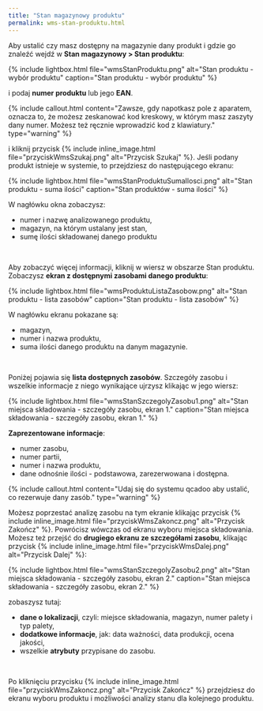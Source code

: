 ```yaml
---
title: "Stan magazynowy produktu"
permalink: wms-stan-produktu.html 
---
```


Aby ustalić czy masz dostępny na magazynie dany produkt i gdzie go znaleźć wejdź w **Stan magazynowy > Stan produktu**:

{% include lightbox.html file="wmsStanProduktu.png" alt="Stan produktu - wybór produktu" caption="Stan produktu - wybór produktu" %}

i podaj **numer produktu** lub jego **EAN**. 

{% include callout.html content="Zawsze, gdy napotkasz pole z aparatem, oznacza to, że możesz zeskanować kod kreskowy, w którym masz zaszyty dany numer. Możesz też ręcznie wprowadzić kod z klawiatury." type="warning" %}

i kliknij przycisk {% include inline_image.html file="przyciskWmsSzukaj.png" alt="Przycisk Szukaj" %}. Jeśli podany produkt istnieje w systemie, to przejdziesz do następującego ekranu:

{% include lightbox.html file="wmsStanProduktuSumaIlosci.png" alt="Stan produktu - suma ilości" caption="Stan produktów - suma ilości" %}

W nagłówku okna zobaczysz:
- numer i nazwę analizowanego produktu,
- magazyn, na którym ustalany jest stan,
- sumę ilości składowanej danego produktu

<br/>

Aby zobaczyć więcej informacji, kliknij w wiersz w obszarze Stan produktu. Zobaczysz **ekran z dostępnymi zasobami danego produktu**:

{% include lightbox.html file="wmsProduktuListaZasobow.png" alt="Stan produktu - lista zasobów" caption="Stan produktu - lista zasobów" %}

W nagłówku ekranu pokazane są:
- magazyn,
- numer i nazwa produktu,
- suma ilości danego produktu na danym magazynie.

<br/>

Poniżej pojawia się **lista dostępnych zasobów**. Szczegóły zasobu i wszelkie informacje z niego wynikające ujrzysz klikając w jego wiersz:

{% include lightbox.html file="wmsStanSzczegolyZasobu1.png" alt="Stan miejsca składowania - szczegóły zasobu, ekran 1." caption="Stan miejsca składowania - szczegóły zasobu, ekran 1." %}

**Zaprezentowane informacje**:
- numer zasobu,
- numer partii,
- numer i nazwa produktu,
- dane odnośnie ilości - podstawowa, zarezerwowana i dostępna.

{% include callout.html content="Udaj się do systemu qcadoo aby ustalić, co rezerwuje dany zasób." type="warning" %}

Możesz poprzestać analizę zasobu na tym ekranie klikając przycisk {% include inline_image.html file="przyciskWmsZakoncz.png" alt="Przycisk Zakończ" %}. Powrócisz wówczas od ekranu wyboru miejsca składowania. Możesz też przejść do **drugiego ekranu ze szczegółami zasobu**, klikając przycisk {% include inline_image.html file="przyciskWmsDalej.png" alt="Przycisk Dalej" %}:

{% include lightbox.html file="wmsStanSzczegolyZasobu2.png" alt="Stan miejsca składowania - szczegóły zasobu, ekran 2." caption="Stan miejsca składowania - szczegóły zasobu, ekran 2." %}

zobaszysz tutaj:
- **dane o lokalizacji**, czyli: miejsce składowania, magazyn, numer palety i typ palety,
- **dodatkowe informacje**, jak: data ważności, data produkcji, ocena jakości,
- wszelkie **atrybuty** przypisane do zasobu.

<br/>

Po kliknięciu przycisku {% include inline_image.html file="przyciskWmsZakoncz.png" alt="Przycisk Zakończ" %} przejdziesz do ekranu wyboru produktu i możliwości analizy stanu dla kolejnego produktu.
